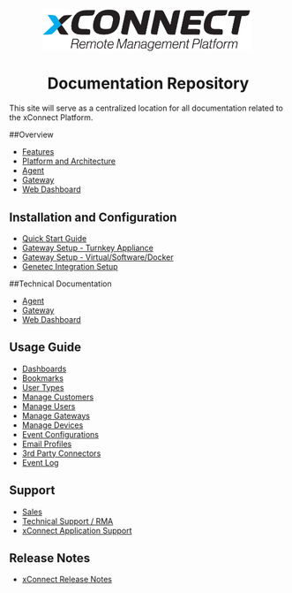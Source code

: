 <div class="aligncenter" style="width: 100%">
<p class="aligncenter" style="text-align: center">
    <img src="images/xconnect-2019-logo-whiteBG.png" style="max-width:75%;" alt="" />
    <img src="images/audit_manage_act.png" style="max-width:55%;" alt="" />
</p>
</div>

<div class="aligncenter" style="text-align: center">
    <h1> Documentation Repository </h1>
</div>


This site will serve as a centralized location for all 
documentation related to the xConnect Platform. 

##Overview
- [Features](/xconnect_docs/Platform_Overview)
- [Platform and Architecture](/xconnect_docs/Platform_Overview)
- [Agent](/xconnect_docs/Platform_Overview/#xconnect-agent)
- [Gateway](/xconnect_docs/Platform_Overview/#xconnect-gateway)
- [Web Dashboard](/xconnect_docs/Platform_Overview/#xconnect-web-dashboard)

## Installation and Configuration
- [Quick Start Guide](/xconnect_docs/Getting_Started)
- [Gateway Setup - Turnkey Appliance](/xconnect_docs/Gateway_Turnkey)
- [Gateway Setup - Virtual/Software/Docker](/xconnect_docs/Gateway_Docker)
- [Genetec Integration Setup](/xconnect_docs/Setup_GenetecIntegration)

##Technical Documentation
- [Agent](/xconnect_docs/Agent_Overview)
- [Gateway](/xconnect_docs/Gateway_Overview)
- [Web Dashboard](/xconnect_docs/Dashboard_Overview)

## Usage Guide
- [Dashboards](/xconnect_docs/Usage_Dashboards)
- [Bookmarks](/xconnect_docs/Usage_Bookmarks)
- [User Types](/xconnect_docs/Usage_Roles)
- [Manage Customers](/xconnect_docs/Usage_ManageCustomers)
- [Manage Users](/xconnect_docs/Usage_ManageUsers)
- [Manage Gateways](/xconnect_docs/Usage_ManageGateways)
- [Manage Devices](/xconnect_docs/Usage_ManageDevices)
- [Event Configurations](/xconnect_docs/Usage_ManageEventConfigurations)
- [Email Profiles](/xconnect_docs/Usage_ManageEmailProfiles)
- [3rd Party Connectors](/xconnect_docs/Usage_ManageConnectors)
- [Event Log](/xconnect_docs/Usage_EventLogs)


## Support
- [Sales](/xconnect_docs/Support)
- [Technical Support / RMA](/xconnect_docs/Support)
- [xConnect Application Support](/xconnect_docs/Support)

## Release Notes
- [xConnect Release Notes](/xconnect_docs/Release_Notes)
